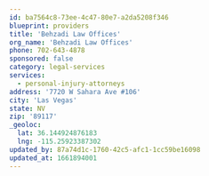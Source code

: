 ```yaml
---
id: ba7564c8-73ee-4c47-80e7-a2da5208f346
blueprint: providers
title: 'Behzadi Law Offices'
org_name: 'Behzadi Law Offices'
phone: 702-643-4878
sponsored: false
category: legal-services
services:
  - personal-injury-attorneys
address: '7720 W Sahara Ave #106'
city: 'Las Vegas'
state: NV
zip: '89117'
_geoloc:
  lat: 36.144924876183
  lng: -115.25923387302
updated_by: 87a74d1c-1760-42c5-afc1-1cc59be16098
updated_at: 1661894001
---
```

